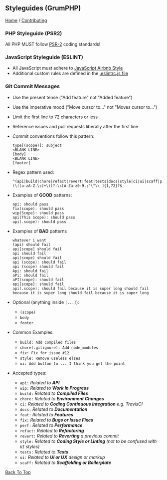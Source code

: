 ## Styleguides (GrumPHP)
[Home](../README.md) / [Contributing](README.md)

### PHP Styleguide (PSR2)

All PHP MUST follow [PSR-2](https://www.php-fig.org/psr/psr-2/) coding standards!

### JavaScript Styleguide (ESLINT)

* All JavaScript must adhere to [JavaScript Airbnb Style](https://github.com/airbnb/javascript/)
* Additional custom rules are defined in the [.eslintrc.js file](https://github.com/indiehd/website-ui/blob/master/.eslintrc.js)

### Git Commit Messages

* Use the present tense ("Add feature" not "Added feature")
* Use the imperative mood ("Move cursor to..." not "Moves cursor to...")
* Limit the first line to 72 characters or less
* Reference issues and pull requests liberally after the first line

* Commit conventions follow this pattern:
    ```
    type[(scope)]: subject
    <BLANK LINE>
    [body]
    <BLANK LINE>
    [footer]
    ```
    
 * Regex pattern used:
    
    ```
    ^(api|build|chore|refact|revert|feat|tests|docs|style|ci|ui|scaff|perf|fix|wip)(\([a-zA-Z.\s]+\))?:\s[A-Za-z0-9,;'\"\\ ]{1,72}?$
    ```
        
* Examples of **GOOD** patterns:
    
    ```
    api: should pass
    fix(scope): should pass
    wip(Scope): should pass
    api(This Scope): should pass
    api(.scope): should pass
    ```
    
* Examples of **BAD** patterns
    ```
    whatever i want
    (api) should fail
    api[scope] should fail
    api should fail
    api(scope) should fail
    api (scope): should fail
    api (scope) should fail
    Api: should fail
    aPi: should fail
    aPI(scope): should fail
    api[scope]: should fail
    api(.scope): should fail because it is super long should fail because it is super long should fail because it is super long
    ```
    
* Optional (anything inside `[...]`):    
    * `(scope)`
    * `body`
    * `footer`
    
* Common Examples:
    * `build: Add compiled files`
    * `chore(.gitignore): Add node_modules`
    * `fix: Fix for issue #12`
    * `style: Remove useless elses`
    * `ui: Add button to ... I think you get the point`
 
* Accepted types:

    * `api:`    *Related to **API***
    * `wip:`    *Related to **Work In Progress***
    * `build:`  *Related to **Compiled Files***
    * `chore:`  *Related to **Environment Changes***
    * `ci:`     *Related to **Coding Continuous Integration** e.g. TravisCI*
    * `docs:`   *Related to **Documentation***
    * `feat:`   *Related to **Features***
    * `fix:`    *Related to **Bugs or Issue Fixes***
    * `perf:`   *Related to **Performance***
    * `refact:` *Related to **Refactoring***
    * `revert:` *Related to **Reverting** a previous commit*
    * `style:`  *Related to **Coding Style or Linting** (not to be confused with `UI` styles)*
    * `tests:`  *Related to **Tests***
    * `ui:`     *Related to **UI or UX** design or markup*
    * `scaff:`  *Related to **Scaffolding or Boilerplate***
    
[Back To Top](#styleguides-grumphp)    